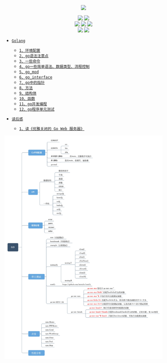 <p align="center">
  <a href="#">
    <img height="50" src="https://simpleicons.org/icons/go.svg?sanitize=true">
  </a>
</p>

<p align='center'>
<img src="https://img.shields.io/badge/language-golang-orange.svg">
<img src="https://img.shields.io/badge/language-Shell-abcdef.svg">
<br/>
<img src="https://img.shields.io/badge/IDE-goland-blue.svg?style=flat">
<img src="https://img.shields.io/badge/IDE-vim-blue.svg?style=flat&logo=vim">
<img src="https://img.shields.io/badge/IDE-vscode-blue.svg?style=flat&logo=visualstudiocode">
<br/>
<img src="https://img.shields.io/badge/CI/CD-jenkins-blue.svg?style=flat&logo=jenkins">
<img src="https://img.shields.io/badge/codeRepo-gitlab-blue.svg?style=flat&logo=gitlab">
</p>


- [`Golang`](./README.md)
  - [`1、环境配置`](./1、环境配置.md)
  - [`2、go语法注意点`](./2、go语法注意点.md)
  - [`3、一些命令`](./3、一些命令.md) 
  - [`4、go一些简单语法、数据类型、流程控制`](./4、go一些简单语法、数据类型、流程控制.md)
  - [`5、go_mod`](./5、go_mod.md)
  - [`6、go_interface`](./6、go_interface.md) 
  - [`7、go中的指针`](./7、go中的指针.md) 
  - [`8、方法`](./8、方法.md)
  - [`9、结构体`](./9、结构体.md) 
  - [`10、函数`](./10、函数.md)
  - [`11、go并发编程`](./11、go并发编程.md)
  - [`12、go程序单元测试`](./12、go程序单元测试.md)

- [`读后感`](./README.md)
  - [`1、读《优雅关闭的 Go Web 服务器》`](./read-article/1、read-优雅关闭的GoWeb服务器.md)



![image](./asset/go.jpeg)

